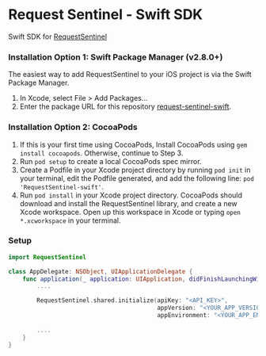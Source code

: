 # Request Sentinel - Swift SDK

Swift SDK for [RequestSentinel](https://requestsentinel.com)

### Installation Option 1: Swift Package Manager (v2.8.0+)
The easiest way to add RequestSentinel to your iOS project is via the Swift Package Manager.
1. In Xcode, select File > Add Packages...
2. Enter the package URL for this repository [request-sentinel-swift](https://github.com/RequestSentinel/request-sentinel-swift).

### Installation Option 2: CocoaPods

1. If this is your first time using CocoaPods, Install CocoaPods using `gem install cocoapods`. Otherwise, continue to Step 3.
2. Run `pod setup` to create a local CocoaPods spec mirror.
3. Create a Podfile in your Xcode project directory by running `pod init` in your terminal, edit the Podfile generated, and add the following line: `pod 'RequestSentinel-swift'`.
4. Run `pod install` in your Xcode project directory. CocoaPods should download and install the RequestSentinel library, and create a new Xcode workspace. Open up this workspace in Xcode or typing `open *.xcworkspace` in your terminal.

### Setup

```swift
import RequestSentinel

class AppDelegate: NSObject, UIApplicationDelegate {
    func application(_ application: UIApplication, didFinishLaunchingWithOptions launchOptions: [UIApplication.LaunchOptionsKey : Any]? = nil) -> Bool {
        ....

        RequestSentinel.shared.initialize(apiKey: "<API_KEY>",
                                          appVersion: "<YOUR_APP_VERSION>",
                                          appEnvironment: "<YOUR_APP_ENVIRONMENT>")
       
        ....
    }
}
```